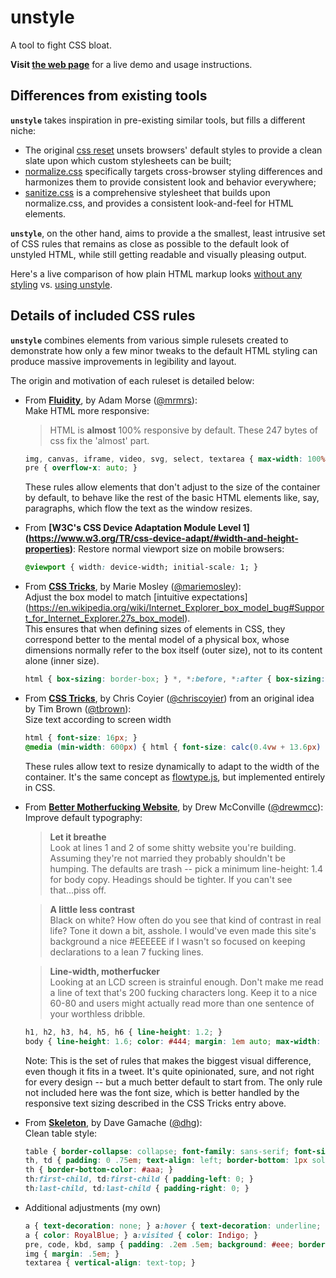 # unstyle

A tool to fight CSS bloat.

**Visit [the web page](http://waldyrious.github.io/unstyle)**
for a live demo and usage instructions.

## Differences from existing tools

**`unstyle`** takes inspiration in pre-existing similar tools,
but fills a different niche:

- The original [css reset](http://meyerweb.com/eric/tools/css/reset/)
  unsets browsers' default styles to provide a clean slate
  upon which custom stylesheets can be built;
- [normalize.css](https://necolas.github.io/normalize.css/)
  specifically targets cross-browser styling differences
  and harmonizes them to provide consistent look and behavior everywhere;
- [sanitize.css](https://jonathantneal.github.io/sanitize.css/)
  is a comprehensive stylesheet that builds upon normalize.css,
  and provides a consistent look-and-feel for HTML elements.

**`unstyle`**, on the other hand,
aims to provide a the smallest, least intrusive set of CSS rules
that remains as close as possible to the default look of unstyled HTML,
while still getting readable and visually pleasing output.

Here's a live comparison of how plain HTML markup looks
[without any styling](http://waldyrious.github.io/unstyle/demo-raw.xhtml)
vs.
[using unstyle](http://waldyrious.github.io/unstyle/demo-unstyle.xhtml).

<!-- TODO: insert side-by-side screenshots here. -->

## Details of included CSS rules

**`unstyle`** combines elements from various simple rulesets
created to demonstrate how only a few minor tweaks to the default HTML styling
can produce massive improvements in legibility and layout.

The origin and motivation of each ruleset is detailed below:

- From **[Fluidity](http://fluidity.sexy)**,
  by Adam Morse ([@mrmrs](https://github.com/mrmrs)):  
  Make HTML more responsive:
  > HTML is **almost** 100% responsive by default. These 247 bytes of css fix the 'almost' part.

  ```css
  img, canvas, iframe, video, svg, select, textarea { max-width: 100%; }
  pre { overflow-x: auto; }
  ```
  These rules allow elements that don't adjust to the size of the container by default,
  to behave like the rest of the basic HTML elements
  like, say, paragraphs, which flow the text as the window resizes.

- From **[W3C's CSS Device Adaptation Module Level 1]
  (https://www.w3.org/TR/css-device-adapt/#width-and-height-properties)**:
  Restore normal viewport size on mobile browsers:
  ```css
  @viewport { width: device-width; initial-scale: 1; }
  ```

- From **[CSS Tricks](https://css-tricks.com/box-sizing)**,
  by Marie Mosley ([@mariemosley](https://github.com/mariemosley)):  
  Adjust the box model to match [intuitive expectations]
  (https://en.wikipedia.org/wiki/Internet_Explorer_box_model_bug#Support_for_Internet_Explorer.27s_box_model).  
  This ensures that when defining sizes of elements in CSS,
  they correspond better to the mental model of a physical box,
  whose dimensions normally refer to the box itself (outer size),
  not to its content alone (inner size).
  ```css
  html { box-sizing: border-box; } *, *:before, *:after { box-sizing: inherit; }
  ```
   
- From **[CSS Tricks](https://css-tricks.com/molten-leading-css/)**,
  by Chris Coyier ([@chriscoyier](https://github.com/chriscoyier))
  from an original idea by Tim Brown ([@tbrown](https://github.com/tbrown)):  
  Size text according to screen width
  ```css
  html { font-size: 16px; }
  @media (min-width: 600px) { html { font-size: calc(0.4vw + 13.6px) } }
  ```
  These rules allow text to resize dynamically to adapt to the width of the container.
  It's the same concept as [flowtype.js](http://simplefocus.com/flowtype/),
  but implemented entirely in CSS.

- From **[Better Motherfucking Website](http://bettermotherfuckingwebsite.com)**, by Drew McConville ([@drewmcc](https://github.com/drewmcc)):
  Improve default typography:
  > **Let it breathe**  
  > Look at lines 1 and 2 of some shitty website you're building. Assuming they're not married they probably shouldn't be humping.
  > The defaults are trash -- pick a minimum line-height: 1.4 for body copy. Headings should be tighter. If you can't see that...piss off.

  > **A little less contrast**  
  > Black on white? How often do you see that kind of contrast in real life? Tone it down a bit, asshole. I would've even made this site's background a nice #EEEEEE if I wasn't so focused on keeping declarations to a lean 7 fucking lines.

  > **Line-width, motherfucker**  
  > Looking at an LCD screen is strainful enough. Don't make me read a line of text that's 200 fucking characters long. Keep it to a nice 60-80 and users might actually read more than one sentence of your worthless dribble.

  ```css
  h1, h2, h3, h4, h5, h6 { line-height: 1.2; }
  body { line-height: 1.6; color: #444; margin: 1em auto; max-width: 35em; }
  ```
  Note: This is the set of rules that makes the biggest visual difference, even though it fits in a tweet.
  It's quite opinionated, sure, and not right for every design -- but a much better default to start from.
  The only rule not included here was the font size,
  which is better handled by the responsive text sizing described in the CSS Tricks entry above.

- From **[Skeleton](http://getskeleton.com)**, by Dave Gamache ([@dhg](https://github.com/dhg)):  
  Clean table style:
  ```css
  table { border-collapse: collapse; font-family: sans-serif; font-size: 90%; }
  th, td { padding: 0 .75em; text-align: left; border-bottom: 1px solid #ddd; }
  th { border-bottom-color: #aaa; }
  th:first-child, td:first-child { padding-left: 0; }
  th:last-child, td:last-child { padding-right: 0; }
  ```

- Additional adjustments (my own)
  ```css
  a { text-decoration: none; } a:hover { text-decoration: underline; }
  a { color: RoyalBlue; } a:visited { color: Indigo; }
  pre, code, kbd, samp { padding: .2em .5em; background: #eee; border-radius: 4px; }
  img { margin: .5em; }
  textarea { vertical-align: text-top; }
  ```
